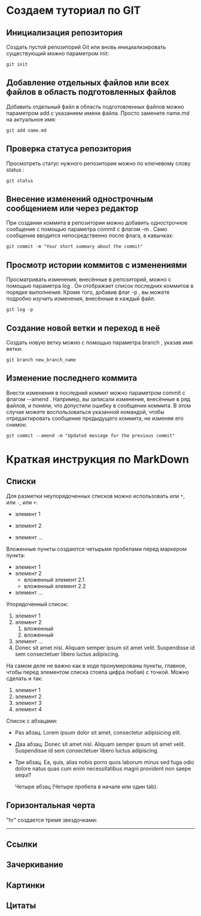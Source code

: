#  Создаем туториал по GIT

## Инициализация репозитория

Создать пустой репозиторий Git или вновь инициализировать существующий можно параметром init:
```
git init
```

## Добавление отдельных файлов или всех файлов в область подготовленных файлов

Добавить отдельный файл в область подготовленных файлов можно параметром add с указанием имени файла. Просто замените name.md на актуальное имя:
```
git add name.md
```

## Проверка статуса репозитория

Просмотреть статус нужного репозитория можно по ключевому слову status :
```
git status
```

## Внесение изменений однострочным сообщением или через редактор

При создании коммита в репозитории можно добавить однострочное сообщение с помощью параметра commit с флагом -m . Само сообщение вводится непосредственно после флага, в кавычках:
```
git commit -m "Your short summary about the commit"
```

## Просмотр истории коммитов с изменениями

Просматривать изменения, внесённые в репозиторий, можно с помощью параметра log . Он отображает список последних коммитов в порядке выполнения. Кроме того, добавив флаг -p , вы можете подробно изучить изменения, внесённые в каждый файл.
```
git log -p
```

## Создание новой ветки и переход в неё
Создать новую ветку можно с помощью параметра branch , указав имя ветки:
```
git branch new_branch_name
```

## Изменение последнего коммита
Внести изменения в последний коммит можно параметром commit с флагом --amend . Например, вы записали изменения, внесённые в ряд файлов, и поняли, что допустили ошибку в сообщении коммита. В этом случае можете воспользоваться указанной командой, чтобы отредактировать сообщение предыдущего коммита, не изменяя его снимок:
```
git commit --amend -m "Updated message for the previous commit"
```

# Краткая инструкция по MarkDown

## Списки

Для разметки неупорядоченных списков можно использовать или `*`, или `-`, или `+`:

 * элемент 1
 - элемент 2
 + элемент ...

Вложенные пункты создаются четырьмя пробелами перед маркером пункта:

 * элемент 1
 * элемент 2
     * вложенный элемент 2.1
     * вложенный элемент 2.2
 * элемент ...

 Упорядоченный список:
 1. элемент 1
 2. элемент 2
    1. вложенный
    2. вложенный
  3. элемент ...
  4. Donec sit amet nisl. Aliquam semper ipsum sit amet velit. Suspendisse id sem consectetuer libero luctus adipiscing.

  На самом деле не важно как в коде пронумерованы пункты, главное, чтобы перед элементом списка стояла цифра любая) с точкой. Можно сделать и так:

  1. элемент 1
  0. элемент 2
  0. элемент 3
  0. элемент 4

Список с абзацами:

* Раз абзац. Lorem ipsum dolor sit amet, consectetur adipisicing elit.

* Два абзац. Donec sit amet nisl. Aliquam semper ipsum sit amet velit. Suspendisse id sem consectetuer libero luctus adipiscing.

* Три абзац. Ea, quis, alias nobis porro quos laborum minus sed fuga odio dolore natus quas cum enim necessitatibus magni provident non saepe sequi?

    Четыре абзац (Четыре пробела в начале или один tab).
    
## Горизонтальная черта

"hr" создается тремя звездочками: 
***

## Ссылки

## Зачеркивание

## Картинки

## Цитаты
